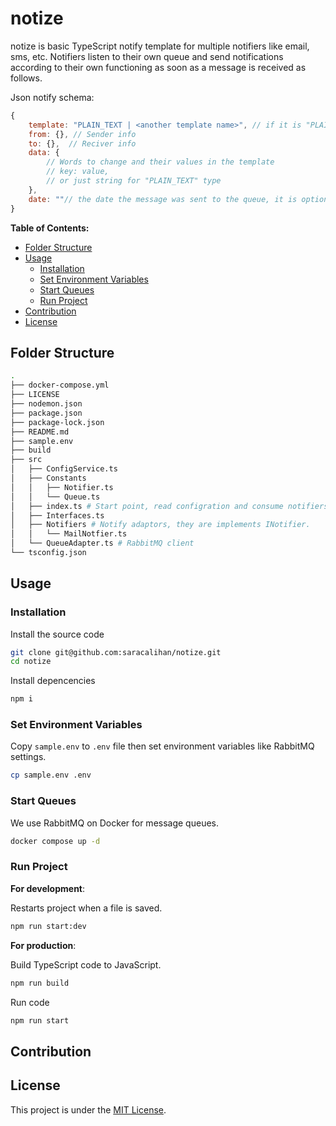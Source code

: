 # notize

notize is basic TypeScript notify template for multiple notifiers like email, sms, etc. Notifiers listen to their own queue and send notifications according to their own functioning as soon as a message is received as follows.

Json notify schema:

```js
{
    template: "PLAIN_TEXT | <another template name>", // if it is "PLAIN_TEXT" we don't use any template, we send data directly.
    from: {}, // Sender info
    to: {},  // Reciver info
    data: {
        // Words to change and their values in the template
        // key: value,
        // or just string for "PLAIN_TEXT" type
    },
    date: ""// the date the message was sent to the queue, it is optional.
}
```

**Table of Contents:**

- [Folder Structure](#folder-structure)
- [Usage](#usage)
  - [Installation](#installation)
  - [Set Environment Variables](#set-environment-variables)
  - [Start Queues](#start-queues)
  - [Run Project](#run-project)
- [Contribution](#contribution)
- [License](#license)

## Folder Structure

```bash
.
├── docker-compose.yml
├── LICENSE
├── nodemon.json
├── package.json
├── package-lock.json
├── README.md
├── sample.env
├── build
├── src
│   ├── ConfigService.ts
│   ├── Constants
│   │   ├── Notifier.ts
│   │   └── Queue.ts
│   ├── index.ts # Start point, read configration and consume notifiers
│   ├── Interfaces.ts
│   ├── Notifiers # Notify adaptors, they are implements INotifier.
│   │   └── MailNotfier.ts
│   └── QueueAdapter.ts # RabbitMQ client
└── tsconfig.json
```

## Usage

### Installation

Install the source code

```bash
git clone git@github.com:saracalihan/notize.git
cd notize
```

Install depencencies

```bash
npm i
```

### Set Environment Variables

Copy `sample.env` to `.env` file then set environment variables like RabbitMQ settings.

```bash
cp sample.env .env
```

### Start Queues

We use RabbitMQ on Docker for message queues.

```bash
docker compose up -d
```

### Run Project

**For development**:

Restarts project when a file is saved.

```bash
npm run start:dev
```

**For production**:

Build TypeScript code to JavaScript.

```bash
npm run build
```

Run code

```bash
npm run start
```

## Contribution

## License

This project is under the [MIT License](./LICENSE).
